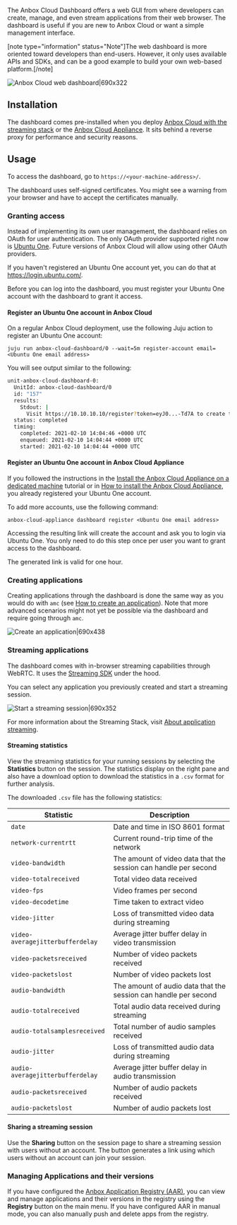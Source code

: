 The Anbox Cloud Dashboard offers a web GUI from where developers can create, manage, and even stream applications from their web browser.
The dashboard is useful if you are new to Anbox Cloud or want a simple management interface.

[note type="information" status="Note"]The web dashboard is more oriented toward developers than end-users. However, it only uses available APIs and SDKs, and can be a good example to build your own web-based platform.[/note]

![Anbox Cloud web dashboard|690x322](https://assets.ubuntu.com/v1/4a1c8531-manage_dashboard-applications.png)

## Installation

The dashboard comes pre-installed when you deploy [Anbox Cloud with the streaming stack](https://discourse.ubuntu.com/t/install-anbox-cloud/17744) or the [Anbox Cloud Appliance](https://discourse.ubuntu.com/t/install-appliance/22681). It sits behind a reverse proxy for performance and security reasons.

## Usage

To access the dashboard, go to `https://<your-machine-address>/`.

The dashboard uses self-signed certificates. You might see a warning from your browser and have to accept the certificates manually.

### Granting access

Instead of implementing its own user management, the dashboard relies on OAuth for user authentication. The only OAuth provider supported right now is [Ubuntu One](https://login.ubuntu.com/). Future versions of Anbox Cloud will allow using other OAuth providers.

If you haven't registered an Ubuntu One account yet, you can do that at https://login.ubuntu.com/.

Before you can log into the dashboard, you must register your Ubuntu One account with the dashboard to grant it access.

#### Register an Ubuntu One account in Anbox Cloud

On a regular Anbox Cloud deployment, use the following Juju action to register an Ubuntu One account:

    juju run anbox-cloud-dashboard/0 --wait=5m register-account email=<Ubuntu One email address>

You will see output similar to the following:

```sh
unit-anbox-cloud-dashboard-0:
  UnitId: anbox-cloud-dashboard/0
  id: "157"
  results:
    Stdout: |
      Visit https://10.10.10.10/register?token=eyJ0...-Td7A to create the new user
  status: completed
  timing:
    completed: 2021-02-10 14:04:46 +0000 UTC
    enqueued: 2021-02-10 14:04:44 +0000 UTC
    started: 2021-02-10 14:04:44 +0000 UTC
```

<a name="dashboard-access-appliance"></a>
#### Register an Ubuntu One account in Anbox Cloud Appliance

If you followed the instructions in the [Install the Anbox Cloud Appliance on a dedicated machine](https://discourse.ubuntu.com/t/install-appliance/22681) tutorial or in [How to install the Anbox Cloud Appliance](https://discourse.ubuntu.com/t/how-to-install-the-anbox-cloud-appliance/29702), you already registered your Ubuntu One account.

To add more accounts, use the following command:

    anbox-cloud-appliance dashboard register <Ubuntu One email address>

Accessing the resulting link will create the account and ask you to login via Ubuntu One. You only need to do this step once per user you want to grant access to the dashboard.

The generated link is valid for one hour.

### Creating applications

Creating applications through the dashboard is done the same way as you would do with `amc` (see [How to create an application](https://discourse.ubuntu.com/t/create-an-application/24198)).
Note that more advanced scenarios might not yet be possible via the dashboard and require going through `amc`.

![Create an application|690x438](https://assets.ubuntu.com/v1/40dda4a6-manage_dashboard-add-application.png)

### Streaming applications

The dashboard comes with in-browser streaming capabilities through WebRTC. It uses the [Streaming SDK](https://discourse.ubuntu.com/t/anbox-cloud-sdks/17844#streaming-sdk) under the hood.

You can select any application you previously created and start a streaming session.

![Start a streaming session|690x352](https://assets.ubuntu.com/v1/6087fbd9-gs_dashboard_start_session.png)

For more information about the Streaming Stack, visit [About application streaming](https://discourse.ubuntu.com/t/streaming-android-applications/17769).

#### Streaming statistics

View the streaming statistics for your running sessions by selecting the **Statistics** button on the session. The statistics display on the right pane and also have a download option to download the statistics in a `.csv` format for further analysis.

The downloaded `.csv` file has the following statistics:

| Statistic | Description |
| --------- |------------ |
| `date` | Date and time in ISO 8601 format |
| `network-currentrtt` | Current round-trip time of the network |
| `video-bandwidth` | The amount of video data that the session can handle per second |
| `video-totalreceived` | Total video data received |
| `video-fps` | Video frames per second |
| `video-decodetime` | Time taken to extract video |
| `video-jitter` | Loss of transmitted video data during streaming |
| `video-averagejitterbufferdelay` | Average jitter buffer delay in video transmission  |
| `video-packetsreceived` | Number of video packets received |
| `video-packetslost` | Number of video packets lost |
| `audio-bandwidth` | The amount of audio data that the session can handle per second |
| `audio-totalreceived` | Total audio data received during streaming |
| `audio-totalsamplesreceived` | Total number of audio samples received |
| `audio-jitter` | Loss of transmitted audio data during streaming |
| `audio-averagejitterbufferdelay` | Average jitter buffer delay in audio transmission |
| `audio-packetsreceived` | Number of audio packets received |
| `audio-packetslost` | Number of audio packets lost |

#### Sharing a streaming session

Use the **Sharing** button on the session page to share a streaming session with users without an account. The button generates a link using which users without an account can join your session.

### Managing Applications and their versions

If you have configured the [Anbox Application Registry (AAR)](https://discourse.ubuntu.com/t/application-registry/17761), you can view and manage applications and their versions in the registry using the **Registry** button on the main menu. If you have configured AAR in manual mode, you can also manually push and delete apps from the registry.

